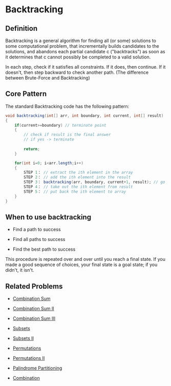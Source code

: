 # Backtracking

## Definition
Backtracking is a general algorithm for finding all (or some) solutions to some computational problem, that incrementally builds candidates to the solutions, and abandons each partial candidate c ("backtracks") as soon as it determines that c cannot possibly be completed to a valid solution.

In each step, check if it satisfies all constraints. If it does, then continue. If it doesn't, then step backward to check another path. (The difference between Brute-Force and Backtracking)

## Core Pattern
The standard Backtracking code has the following pattern:

```Java
void backtracking(int[] arr, int boundary, int current, int[] result)
{
    if(current>=boundary) // terminate point
    {
        // check if result is the final answer
        // if yes -> terminate
        
        return;
    } 

    for(int i=0; i<arr.length;i++)
    {
        STEP 1： // extract the ith element in the array
        STEP 2： // add the ith element into the result
        STEP 3： backtracking(arr, boundary, current+1, result); // go deeper
        STEP 4： // take out the ith element from result
        STEP 5： // put back the ith element to array
    }     
}    
```

## When to use backtracking

* Find a path to success

* Find all paths to success

* Find the best path to success

This procedure is repeated over and over until you reach a final state. If you made a good sequence of choices, your final state is a goal state; if you didn't, it isn't.

## Related Problems

* [Combination Sum](combination-sum.md)

* [Combination Sum II](combination-sum2.md)

* [Combination Sum III](combination-sum3.md)

* [Subsets](subsets.md)

* [Subsets II](subsets2.md)

* [Permutations](permutations.md)

* [Permutations II](permutations2.md)

* [Palindrome Partitioning](palindrome-partitioning.md)

* [Combination](combination.md)


